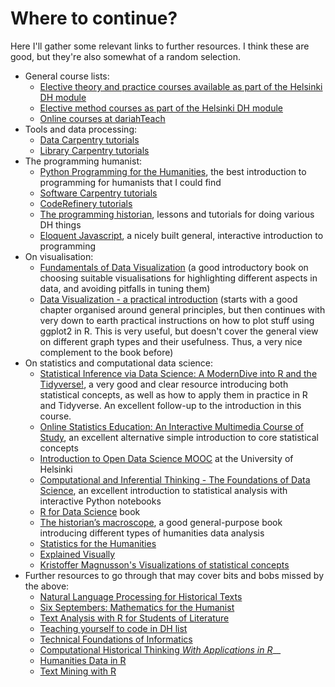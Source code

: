 # Where to continue?

Here I'll gather some relevant links to further resources. I think these are good, but they're also somewhat of a random selection.

* General course lists:
  * [Elective theory and practice courses available as part of the Helsinki DH module](https://www.helsinki.fi/en/helsinki-centre-for-digital-humanities/teaching#section-44332)
  * [Elective method courses as part of the Helsinki DH module](https://www.helsinki.fi/en/helsinki-centre-for-digital-humanities/teaching#section-44333)
  * [Online courses at dariahTeach](https://teach.dariah.eu/course/index.php)
* Tools and data processing:
  * [Data Carpentry tutorials](https://datacarpentry.org/lessons/#social-science-curriculum)
  * [Library Carpentry tutorials](https://librarycarpentry.org/lessons/)
* The programming humanist:
  * [Python Programming for the Humanities](http://fbkarsdorp.github.io/python-course/), the best introduction to programming for humanists that I could find
  * [Software Carpentry tutorials](https://software-carpentry.org/lessons/)
  * [CodeRefinery tutorials](https://coderefinery.org/lessons/)
  * [The programming historian](http://programminghistorian.org/), lessons and tutorials for doing various DH things
  * [Eloquent Javascript](http://eloquentjavascript.net/), a nicely built general, interactive introduction to programming
* On visualisation:
  * [Fundamentals of Data Visualization](http://serialmentor.com/dataviz/index.html) (a good introductory book on choosing suitable visualisations for highlighting different aspects in data, and avoiding pitfalls in tuning them)
  * [Data Visualization - a practical introduction](http://socviz.co/) (starts with a good chapter organised around general principles, but then continues with very down to earth practical instructions on how to plot stuff using ggplot2 in R. This is very useful, but doesn't cover the general view on different graph types and their usefulness. Thus, a very nice complement to the book before)
* On statistics and computational data science:
  * [Statistical Inference via Data Science: A ModernDive into R and the Tidyverse!](https://moderndive.com/index.html), a very good and clear resource introducing both statistical concepts, as well as how to apply them in practice in R and Tidyverse. An excellent follow-up to the introduction in this course.
  * [Online Statistics Education: An Interactive Multimedia Course of Study](https://onlinestatbook.com/), an excellent alternative simple introduction to core statistical concepts
  * [Introduction to Open Data Science MOOC](https://mooc.helsinki.fi/course/view.php?id=158) at the University of Helsinki&#x20;
  * [Computational and Inferential Thinking - The Foundations of Data Science](https://www.inferentialthinking.com/), an excellent introduction to statistical analysis with interactive Python notebooks
  * [R for Data Science](https://r4ds.had.co.nz/) book
  * [The historian’s macroscope](http://www.themacroscope.org/?page\_id=584), a good general-purpose book introducing different types of humanities data analysis
  * [Statistics for the Humanities](http://www.statisticsforhumanities.net/book/wp-content/uploads/2014/07/StatisticsforHumanities%205Sept14.pdf)
  * [Explained Visually](http://setosa.io/ev/)
  * [Kristoffer Magnusson's Visualizations of statistical concepts](https://rpsychologist.com/viz/)
* Further resources to go through that may cover bits and bobs missed by the above:
  * [Natural Language Processing for Historical Texts](http://nlphist.hypotheses.org/)
  * [Six Septembers: Mathematics for the Humanist](https://doi.org/10.13014/K2D21VHX)
  * [Text Analysis with R for Students of Literature](http://www.matthewjockers.net/text-analysis-with-r-for-students-of-literature/)
  * [Teaching yourself to code in DH list](http://scottbot.net/teaching-yourself-to-code-in-dh/)
  * [Technical Foundations of Informatics](https://info201.github.io/index.html)
  * [Computational Historical Thinking _With Applications in R_](http://dh-r.lincolnmullen.com/)__
  * [Humanities Data in R](http://humanitiesdata.org/)
  * [Text Mining with R](http://tidytextmining.com/)
